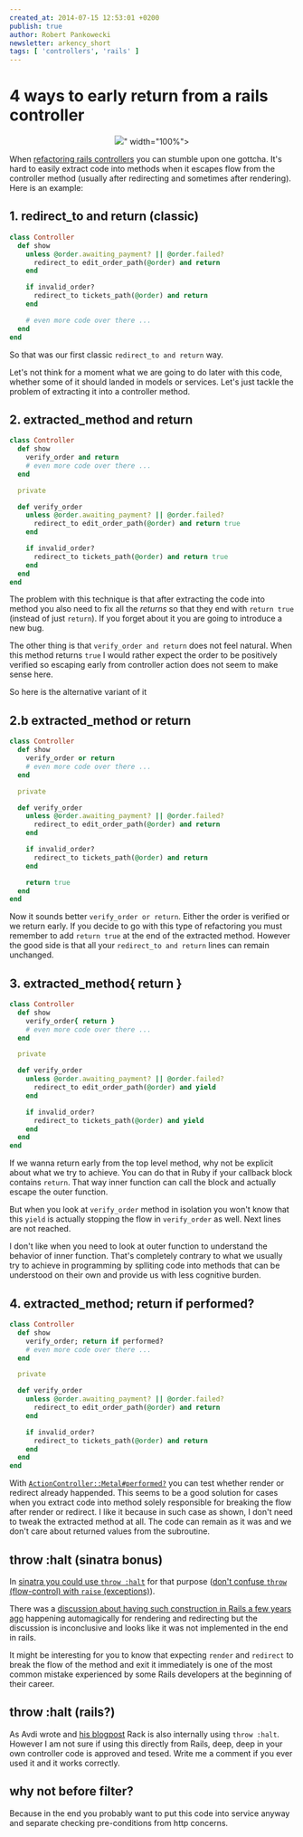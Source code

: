 ```yaml
---
created_at: 2014-07-15 12:53:01 +0200
publish: true
author: Robert Pankowecki
newsletter: arkency_short
tags: [ 'controllers', 'rails' ]
---
```


# 4 ways to early return from a rails controller

<p>
  <figure align="center">
    <img src="<%= src_fit("exit-controller/return.jpg") %>" width="100%">
  </figure>
</p>

When [refactoring rails controllers](http://rails-refactoring.com/) you can stumble upon one gottcha. It's hard to
easily extract code into methods when it escapes flow from the controller method (usually
after redirecting and sometimes after rendering). Here is an example:

## 1. redirect_to and return (classic)

```ruby
class Controller
  def show
    unless @order.awaiting_payment? || @order.failed?
      redirect_to edit_order_path(@order) and return
    end

    if invalid_order?
      redirect_to tickets_path(@order) and return
    end

    # even more code over there ...
  end
end
```

So that was our first classic `redirect_to and return` way.

Let's not think for a moment what we are going to do later with this code, whether some of it should landed
in models or services. Let's just tackle the problem of extracting it into a controller method.

<!-- more -->

## 2. extracted_method and return

```ruby
class Controller
  def show
    verify_order and return
    # even more code over there ...
  end

  private

  def verify_order
    unless @order.awaiting_payment? || @order.failed?
      redirect_to edit_order_path(@order) and return true
    end

    if invalid_order?
      redirect_to tickets_path(@order) and return true
    end
  end
end
```

The problem with this technique is that after extracting the code into method you
also need to fix all the _returns_ so that they end with `return true` (instead of just `return`).
If you forget about it you are going to introduce a new bug.

The other thing is that `verify_order and return` does not feel natural. When this method
returns `true` I would rather expect the order to be positively verified so escaping early
from controller action does not seem to make sense here.

So here is the alternative variant of it

## 2.b extracted_method or return

```ruby
class Controller
  def show
    verify_order or return
    # even more code over there ...
  end

  private

  def verify_order
    unless @order.awaiting_payment? || @order.failed?
      redirect_to edit_order_path(@order) and return
    end

    if invalid_order?
      redirect_to tickets_path(@order) and return
    end

    return true
  end
end
```

Now it sounds better `verify_order or return`. Either the order is verified or we return early.
If you decide to go with this type of refactoring you must remember to add `return true` at the
end of the extracted method. However the good side is that all your `redirect_to and return` lines
can remain unchanged.

## 3. extracted_method{ return }

```ruby
class Controller
  def show
    verify_order{ return }
    # even more code over there ...
  end

  private

  def verify_order
    unless @order.awaiting_payment? || @order.failed?
      redirect_to edit_order_path(@order) and yield
    end

    if invalid_order?
      redirect_to tickets_path(@order) and yield
    end
  end
end
```

If we wanna return early from the top level method, why not be explicit about what we
try to achieve. You can do that in Ruby if your callback block contains `return`. That
way inner function can call the block and actually escape the outer function.

But when you look at `verify_order` method in isolation you won't know that this `yield` is
actually stopping the flow in `verify_order` as well. Next lines are not reached.

I don't
like when you need to look at outer function to understand the behavior of inner
function. That's completely contrary to what we usually try to achieve in programming
by splliting code into methods that can be understood on their own and provide us with
less cognitive burden.

## 4. extracted_method; return if performed?

```ruby
class Controller
  def show
    verify_order; return if performed?
    # even more code over there ...
  end

  private

  def verify_order
    unless @order.awaiting_payment? || @order.failed?
      redirect_to edit_order_path(@order) and return
    end

    if invalid_order?
      redirect_to tickets_path(@order) and return
    end
  end
end
```

With [`ActionController::Metal#performed?`](http://api.rubyonrails.org/v4.1.4/classes/ActionController/Metal.html#method-i-performed-3F)
you can test whether render or redirect already happended. This seems to be a good solution for cases when you extract code into method
solely responsible for breaking the flow after render or redirect. I like it because in such case as shown, I don't need to tweak the
extracted method at all. The code can remain as it was and we don't care about returned values from the subroutine.

## throw :halt (sinatra bonus)

In [sinatra you could use `throw :halt`](http://patshaughnessy.net/2012/3/7/learning-from-the-masters-sinatra-internals)
for that purpose ([don't confuse `throw` (flow-control) with `raise` (exceptions)](http://rubylearning.com/blog/2011/07/12/throw-catch-raise-rescue-im-so-confused/)).

There was a [discussion about having such construction in Rails a few years ago](https://groups.google.com/forum/#!topic/rubyonrails-core/EW7C5GoEZxw)
happening automagically for rendering and redirecting but the discussion is inconclusive and looks like it was not implemented
in the end in rails.

It might be interesting for you to know that expecting `render` and `redirect` to break the flow of the method and exit it immediately
is one of the most common mistake experienced by some Rails developers at the beginning of their career.

## throw :halt (rails?)

As Avdi wrote and [his blogpost](http://rubylearning.com/blog/2011/07/12/throw-catch-raise-rescue-im-so-confused/)
Rack is also internally using `throw :halt`. However I am not sure if using this directly from Rails, deep, deep in
your own controller code is approved and tesed. Write me a comment if you ever used it and it works correctly.

## why not before filter?

Because in the end you probably want to put this code into service anyway and separate checking
pre-conditions from http concerns.
